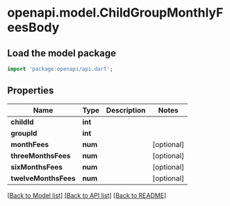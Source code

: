 # openapi.model.ChildGroupMonthlyFeesBody

## Load the model package
```dart
import 'package:openapi/api.dart';
```

## Properties
Name | Type | Description | Notes
------------ | ------------- | ------------- | -------------
**childId** | **int** |  | 
**groupId** | **int** |  | 
**monthFees** | **num** |  | [optional] 
**threeMonthsFees** | **num** |  | [optional] 
**sixMonthsFees** | **num** |  | [optional] 
**twelveMonthsFees** | **num** |  | [optional] 

[[Back to Model list]](../README.md#documentation-for-models) [[Back to API list]](../README.md#documentation-for-api-endpoints) [[Back to README]](../README.md)


